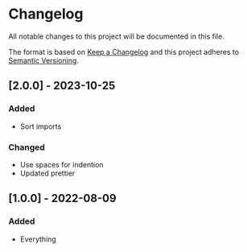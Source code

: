 # Changelog

All notable changes to this project will be documented in this file.

The format is based on [Keep a Changelog](http://keepachangelog.com/en/1.0.0/) and this project adheres to [Semantic Versioning](http://semver.org/spec/v2.0.0.html).

## [2.0.0] - 2023-10-25

### Added

- Sort imports

### Changed

- Use spaces for indention
- Updated prettier

## [1.0.0] - 2022-08-09

### Added

- Everything
